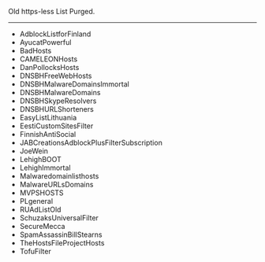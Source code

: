 Old https-less List Purged.

___________________________________________________________________
* AdblockListforFinland
* AyucatPowerful
* BadHosts
* CAMELEONHosts
* DanPollocksHosts
* DNSBHFreeWebHosts
* DNSBHMalwareDomainsImmortal
* DNSBHMalwareDomains
* DNSBHSkypeResolvers
* DNSBHURLShorteners
* EasyListLithuania
* EestiCustomSitesFilter
* FinnishAntiSocial
* JABCreationsAdblockPlusFilterSubscription
* JoeWein
* LehighBOOT
* LehighImmortal
* Malwaredomainlisthosts
* MalwareURLsDomains
* MVPSHOSTS
* PLgeneral
* RUAdListOld
* SchuzaksUniversalFilter
* SecureMecca
* SpamAssassinBillStearns
* TheHostsFileProjectHosts
* TofuFilter
